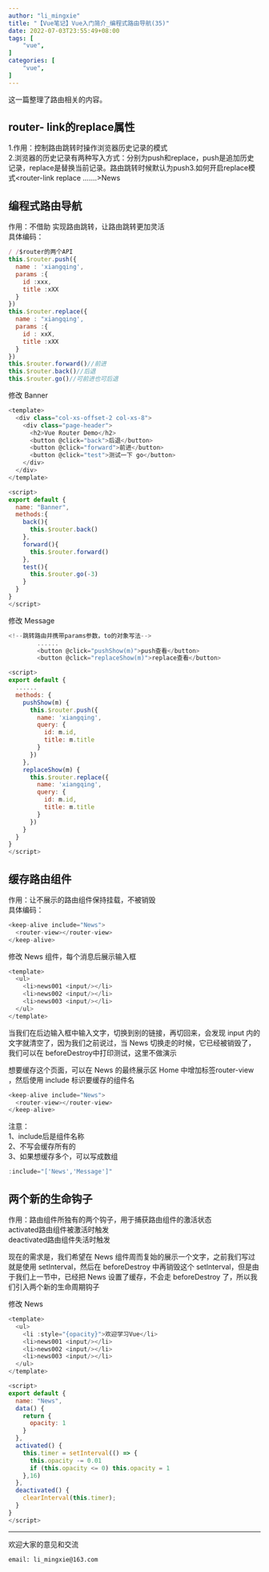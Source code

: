 ```yaml
---
author: "li_mingxie"
title: "【Vue笔记】Vue入门简介_编程式路由导航(35)"
date: 2022-07-03T23:55:49+08:00
tags: [
    "vue",
]
categories: [
    "vue",
]
---
```


这一篇整理了路由相关的内容。  

## router- link的replace属性  

1.作用：控制路由跳转时操作浏览器历史记录的模式  
2.浏览器的历史记录有两种写入方式：分别为​​​push​​​和​​replace​​​，​​push​​​是追加历史记录，​​replace​​​是替换当前记录。路由跳转时候默认为​​push​​​ 3.如何开启​​replace​​模式​​<router-link replace .......>News</router-link>  ​​

## 编程式路由导航  

作用：不借助​​<router-link>​​​ 实现路由跳转，让路由跳转更加灵活  
具体编码：  

```js
/ /$router的两个API
this.$router.push({
  name : 'xiangqing',
  params :{
    id :xxx,
    title :xXX
  }
})
this.$router.replace({
  name : "xiangqing',
  params :{
    id : xxX,
    title :xXX
  }
})
this.$router.forward()//前进
this.$router.back()//后退
this.$router.go()//可前进也可后退
```

修改 Banner

```js
<template>
  <div class="col-xs-offset-2 col-xs-8">
    <div class="page-header">
      <h2>Vue Router Demo</h2>
      <button @click="back">后退</button>
      <button @click="forward">前进</button>
      <button @click="test">测试一下 go</button>
    </div>
  </div>
</template>

<script>
export default {
  name: "Banner",
  methods:{
    back(){
      this.$router.back()
    },
    forward(){
      this.$router.forward()
    },
    test(){
      this.$router.go(-3)
    }
  }
}
</script>
```

修改 Message

```js
<!--跳转路由并携带params参数，to的对象写法-->
        ......
        <button @click="pushShow(m)">push查看</button>
        <button @click="replaceShow(m)">replace查看</button>

<script>
export default {
  ......
  methods: {
    pushShow(m) {
      this.$router.push({
        name: 'xiangqing',
        query: {
          id: m.id,
          title: m.title
        }
      })
    },
    replaceShow(m) {
      this.$router.replace({
        name: 'xiangqing',
        query: {
          id: m.id,
          title: m.title
        }
      })
    }
  }
}
</script>
```

## 缓存路由组件

作用：让不展示的路由组件保持挂载，不被销毁  
具体编码：  

```js
<keep-alive include="News">
  <router-view></router-view>
</keep-alive>
```

修改 News 组件，每个消息后展示输入框

```js
<template>
  <ul>
    <li>news001 <input/></li>
    <li>news002 <input/></li>
    <li>news003 <input/></li>
  </ul>
</template>
```

当我们在后边输入框中输入文字，切换到别的链接，再切回来，会发现 input 内的文字就清空了，因为我们之前说过，当 News 切换走的时候，它已经被销毁了，我们可以在 ​​beforeDestroy​​​ 中打印测试，这里不做演示

想要缓存这个页面，可以在 News 的最终展示区 Home 中增加标签​​​router-view​​​，然后使用 ​​include​​​ 标识要缓存的​​组件名​​

```js
<keep-alive include="News">
  <router-view></router-view>
</keep-alive>
```

注意：  
1、​​​include​​​后是组件名称  
2、不写会缓存所有的  
3、如果想缓存多个，可以写成数组  

```js
:include="['News','Message']"
```

## 两个新的生命钩子

作用：路由组件所独有的两个钩子，用于捕获路由组件的激活状态  
​​​activated​​​路由组件被激活时触发  
​​​deactivated​​路由组件失活时触发  

现在的需求是，我们希望在 News 组件周而复始的展示一个文字，之前我们写过就是使用 ​​setInterval​​，然后在 beforeDestroy 中再销毁这个 setInterval，但是由于我们上一节中，已经把 News 设置了缓存，不会走 beforeDestroy 了，所以我们引入两个新的生命周期钩子  

修改 News  

```js
<template>
  <ul>
    <li :style="{opacity}">欢迎学习Vue</li>
    <li>news001 <input/></li>
    <li>news002 <input/></li>
    <li>news003 <input/></li>
  </ul>
</template>

<script>
export default {
  name: "News",
  data() {
    return {
      opacity: 1
    }
  },
  activated() {
    this.timer = setInterval(() => {
      this.opacity -= 0.01
      if (this.opacity <= 0) this.opacity = 1
    },16)
  },
  deactivated() {
    clearInterval(this.timer);
  }
}
</script>
```

----------------------------------------------
欢迎大家的意见和交流

`email: li_mingxie@163.com`
